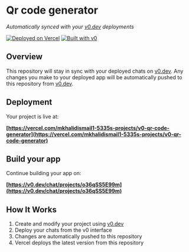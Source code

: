 # Qr code generator

*Automatically synced with your [v0.dev](https://v0.dev) deployments*

[![Deployed on Vercel](https://img.shields.io/badge/Deployed%20on-Vercel-black?style=for-the-badge&logo=vercel)](https://vercel.com/mkhalidismail1-5335s-projects/v0-qr-code-generator)
[![Built with v0](https://img.shields.io/badge/Built%20with-v0.dev-black?style=for-the-badge)](https://v0.dev/chat/projects/o36qSS5E99m)

## Overview

This repository will stay in sync with your deployed chats on [v0.dev](https://v0.dev).
Any changes you make to your deployed app will be automatically pushed to this repository from [v0.dev](https://v0.dev).

## Deployment

Your project is live at:

**[https://vercel.com/mkhalidismail1-5335s-projects/v0-qr-code-generator](https://vercel.com/mkhalidismail1-5335s-projects/v0-qr-code-generator)**

## Build your app

Continue building your app on:

**[https://v0.dev/chat/projects/o36qSS5E99m](https://v0.dev/chat/projects/o36qSS5E99m)**

## How It Works

1. Create and modify your project using [v0.dev](https://v0.dev)
2. Deploy your chats from the v0 interface
3. Changes are automatically pushed to this repository
4. Vercel deploys the latest version from this repository
